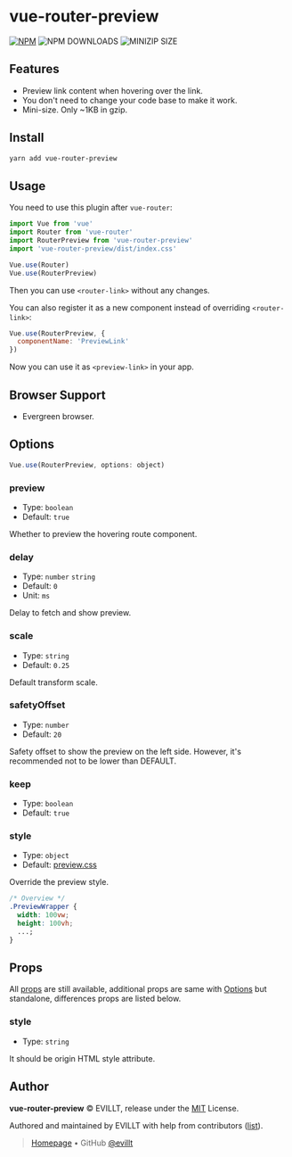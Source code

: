 # vue-router-preview

[![NPM](https://badgen.net/npm/v/vue-router-preview?icon=npm)](http://npm.im/vue-router-preview)
![NPM DOWNLOADS](https://badgen.net/npm/dm/vue-router-preview)
![MINIZIP SIZE](https://badgen.net/bundlephobia/minzip/vue-router-preview)

## Features

- Preview link content when hovering over the link.
- You don't need to change your code base to make it work.
- Mini-size. Only ~1KB in gzip.

## Install

```sh
yarn add vue-router-preview
```

## Usage

You need to use this plugin after `vue-router`:

```js
import Vue from 'vue'
import Router from 'vue-router'
import RouterPreview from 'vue-router-preview'
import 'vue-router-preview/dist/index.css'

Vue.use(Router)
Vue.use(RouterPreview)
```

Then you can use `<router-link>` without any changes.

You can also register it as a new component instead of overriding `<router-link>`:

```js
Vue.use(RouterPreview, {
  componentName: 'PreviewLink'
})
```

Now you can use it as `<preview-link>` in your app.

## Browser Support

- Evergreen browser.

## Options

```js
Vue.use(RouterPreview, options: object)
```

### preview

- Type: `boolean`
- Default: `true`

Whether to preview the hovering route component.

### delay

- Type: `number` `string`
- Default: `0`
- Unit: `ms`

Delay to fetch and show preview.

### scale

- Type: `string`
- Default: `0.25`

Default transform scale.

### safetyOffset

- Type: `number`
- Default: `20`

Safety offset to show the preview on the left side. However, it's recommended not to be lower than DEFAULT.

### keep

- Type: `boolean`
- Default: `true`

### style

- Type: `object`
- Default: [preview.css](./lib/preview.css)

Override the preview style.

```css
/* Overview */
.PreviewWrapper {
  width: 100vw;
  height: 100vh;
  ...;
}
```

## Props

All [props](https://router.vuejs.org/api/#router-link-props) are still available, additional props are same with [Options](#options) but standalone, differences props are listed below.

### style

- Type: `string`

It should be origin HTML style attribute.

## Author

**vue-router-preview** © EVILLT, release under the [MIT](./LICENSE) License.

Authored and maintained by EVILLT with help from contributors ([list](https://github.com/evillt/vue-router-preview/contributors)).

> [Homepage](https://evila.me) • GitHub [@evillt](https://github.com/evillt)
